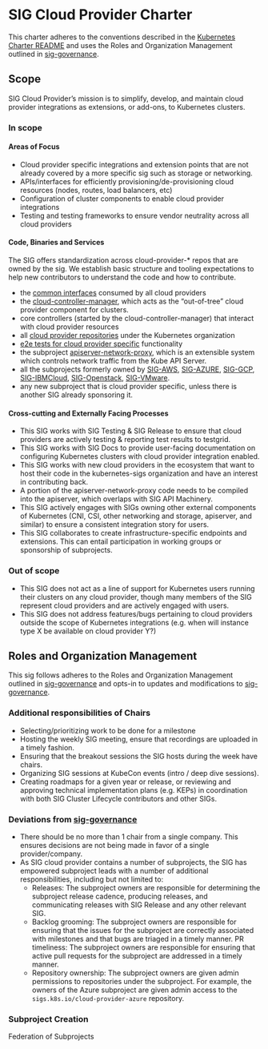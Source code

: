 # SIG Cloud Provider Charter

This charter adheres to the conventions described in the [Kubernetes Charter README] and uses
the Roles and Organization Management outlined in [sig-governance].

## Scope

SIG Cloud Provider’s mission is to simplify, develop, and maintain cloud provider integrations as extensions, or add-ons, to Kubernetes clusters.

### In scope

#### Areas of Focus

- Cloud provider specific integrations and extension points that are not already covered by a more specific sig such as storage or networking.
- APIs/interfaces for efficiently provisioning/de-provisioning cloud resources (nodes, routes, load balancers, etc)
- Configuration of cluster components to enable cloud provider integrations
- Testing and testing frameworks to ensure vendor neutrality across all cloud providers

#### Code, Binaries and Services

The SIG offers standardization across cloud-provider-* repos that are owned by the sig. We establish basic structure and tooling expectations to help new contributors to understand the code and how to contribute.

- the [common interfaces](https://github.com/kubernetes/cloud-provider/blob/master/cloud.go) consumed by all cloud providers
- the [cloud-controller-manager](https://github.com/kubernetes/kubernetes/tree/master/cmd/cloud-controller-manager), which acts as the “out-of-tree” cloud provider component for clusters.
- core controllers (started by the cloud-controller-manager) that interact with cloud provider resources
- all [cloud provider repositories](https://github.com/kubernetes?utf8=%E2%9C%93&q=cloud-provider-&type=&language=) under the Kubernetes organization
- [e2e tests for cloud provider specific](https://github.com/kubernetes/kubernetes/tree/master/test/e2e/cloud) functionality
- the subproject [apiserver-network-proxy](https://github.com/kubernetes-sigs/apiserver-network-proxy), which is an extensible system which controls network traffic from the Kube API Server.
- all the subprojects formerly owned by [SIG-AWS](https://github.com/kubernetes/community/tree/master/sig-aws#subprojects), [SIG-AZURE](https://github.com/kubernetes/community/tree/master/sig-azure#subprojects), [SIG-GCP](https://github.com/kubernetes/community/tree/master/sig-gcp#subprojects), [SIG-IBMCloud](https://github.com/kubernetes/community/tree/master/sig-ibmcloud#subprojects), [SIG-Openstack](https://github.com/kubernetes/community/tree/master/sig-openstack#subprojects), [SIG-VMware](https://github.com/kubernetes/community/tree/master/sig-vmware#subprojects).
- any new subproject that is cloud provider specific, unless there is another SIG already sponsoring it.

#### Cross-cutting and Externally Facing Processes

- This SIG works with SIG Testing & SIG Release to ensure that cloud providers are actively testing & reporting test results to testgrid.
- This SIG works with SIG Docs to provide user-facing documentation on configuring Kubernetes clusters with cloud provider integration enabled.
- This SIG works with new cloud providers in the ecosystem that want to host their code in the kubernetes-sigs organization and have an interest in contributing back.
- A portion of the apiserver-network-proxy code needs to be compiled into the apiserver, which overlaps with SIG API Machinery.
- This SIG actively engages with SIGs owning other external components of Kubernetes (CNI, CSI, other networking and storage, apiserver, and similar) to ensure a consistent integration story for users.
- This SIG collaborates to create infrastructure-specific endpoints and extensions. This can entail participation in working groups or sponsorship of subprojects.

### Out of scope

- This SIG does not act as a line of support for Kubernetes users running their clusters on any cloud provider, though many members of the SIG represent cloud providers and are actively engaged with users.
- This SIG does not address features/bugs pertaining to cloud providers outside the scope of Kubernetes integrations (e.g. when will instance type X be available on cloud provider Y?)

## Roles and Organization Management

This sig follows adheres to the Roles and Organization Management outlined in [sig-governance]
and opts-in to updates and modifications to [sig-governance].

### Additional responsibilities of Chairs

- Selecting/prioritizing work to be done for a milestone
- Hosting the weekly SIG meeting, ensure that recordings are uploaded in a timely fashion.
- Ensuring that the breakout sessions the SIG hosts during the week have chairs.
- Organizing SIG sessions at KubeCon events (intro / deep dive sessions).
- Creating roadmaps for a given year or release, or reviewing and approving technical implementation plans (e.g. KEPs) in coordination with both SIG Cluster Lifecycle contributors and other SIGs.

### Deviations from [sig-governance]

- There should be no more than 1 chair from a single company. This ensures decisions are not being made in favor of a single provider/company.
- As SIG cloud provider contains a number of subprojects, the SIG has empowered subproject leads with a number of additional responsibilities, including but not limited to:
    * Releases: The subproject owners are responsible for determining the subproject release cadence, producing releases, and communicating releases with SIG Release and any other relevant SIG.
    * Backlog grooming: The subproject owners are responsible for ensuring that the issues for the subproject are correctly associated with milestones and that bugs are triaged in a timely manner.
PR timeliness: The subproject owners are responsible for ensuring that active pull requests for the subproject are addressed in a timely manner.
    * Repository ownership: The subproject owners are given admin permissions to repositories under the subproject. For example, the owners of the Azure subproject are given admin access to the `sigs.k8s.io/cloud-provider-azure` repository.


### Subproject Creation

Federation of Subprojects

[sig-governance]: https://github.com/kubernetes/community/blob/master/committee-steering/governance/sig-governance.md
[sig-subprojects]: https://github.com/kubernetes/community/blob/master/sig-YOURSIG/README.md#subprojects
[Kubernetes Charter README]: https://github.com/kubernetes/community/blob/master/committee-steering/governance/README.md

